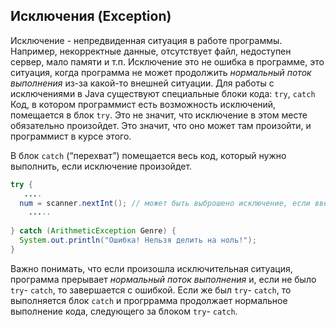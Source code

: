 ## Исключения (Exception)
Исключение - непредвиденная ситуация в работе программы. Например, некорректные данные, отсутствует файл, недоступен сервер, мало памяти и т.п. Исключение это не ошибка в программе, это ситуация, когда программа не может продолжить *нормальный поток выполнения* из-за какой-то внешней ситуации. 
Для работы с исключениями  в Java существуют специальные блоки кода: `try`, `catch` 
Код, в котором программист есть возможность исключений, помещается в блок `try`. Это не значит, что исключение в этом месте обязательно произойдет. Это значит, что оно может там произойти, и программист в курсе этого.

В блок `catch` (“перехват”) помещается весь код, который нужно выполнить, если исключение произойдет.

```java
try {
   ....
  num = scanner.nextInt(); // может быть выброшено исключение, если введено не число
    .....    
    
} catch (ArithmeticException Genre) {
  System.out.println("Ошибка! Нельзя делить на ноль!");
}
```

Важно понимать, что если  произошла исключительная ситуация, программа прерывает 
*нормальный поток выполнения* и, если не было `try`- `catch`, то завершается с ошибкой. Если же был `try`- `catch`, то выполняется блок `catch` и прогррамма продолжает нормальное выполнение кода, следующего за блоком `try`- `catch`.
